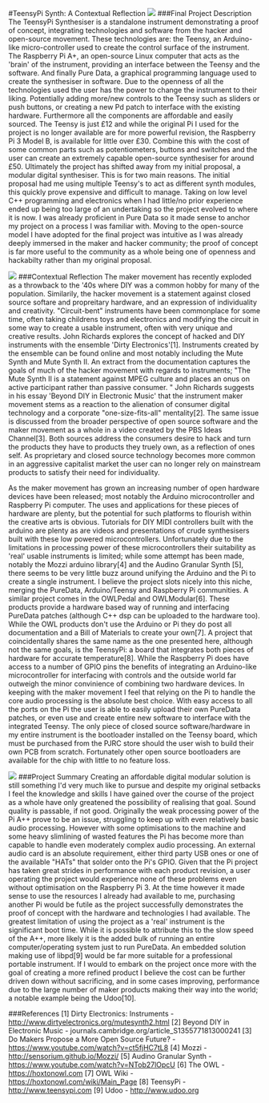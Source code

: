 #TeensyPi Synth: A Contextual Reflection
[![](https://github.com/pd-andy/TeensyPi-Synth---Devised-Project/blob/master/media/TeensyPi_Thumbnail.png)](https://youtu.be/xZuaGf4bTv4 "TeensyPi Synthesiser")
###Final Project Description
The TeensyPi Synthesiser is a standalone instrument demonstrating a proof of concept, integrating technologies and software from the hacker and open-source movement. These technologies are: the Teensy, an Arduino-like micro-controller used to create the control surface of the instrument. The Raspberry Pi A+, an open-source Linux computer that acts as the 'brain' of the instrument, providing an interface between the Teensy and the software. And finally Pure Data, a graphical programming language  used to create the synthesiser in software. Due to the openness of all the technologies used the user has the power to change the instrument to their liking. Potentially adding more/new controls to the Teensy such as sliders or push buttons, or creating a new Pd patch to interface with the existing hardware. Furthermore all the components are affordable and easily sourced. The Teensy is just £12 and while the original Pi I used for the project is no longer available are for more powerful revision, the Raspberry Pi 3 Model B, is available for little over £30. Combine this with the cost of some common parts such as potentiometers, buttons and switches and the user can create an extremely capable open-source synthesiser for around £50. Ultimately the project has shifted away from my initial proposal, a modular digital synthesiser. This is for two main reasons. The initial proposal had me using multiple Teensy's to act as different synth modules, this quickly prove expensive and difficult to manage. Taking on low level C++ programming and electronics when I had little/no prior experience ended up being too large of an undertaking so the project evolved to where it is now. I was already proficient in Pure Data so it made sense to anchor my project on a process I was familiar with. Moving to the open-source model I have adopted for the final project was intuitive as I was already deeply immersed in the maker and hacker community; the proof of concept is far more useful to the community as a whole being one of openness and hackabilty rather than my original proposal.

![](https://github.com/pd-andy/TeensyPi-Synth---Devised-Project/blob/master/media/TeensyPi_Front.jpg)
###Contextual Reflection
The maker movement has recently exploded as a throwback to the '40s where DIY was a common hobby for many of the population. Similarily, the hacker movement is a statement against closed source softare and propreitary hardware, and an expression of individuality and creativity. "Circuit-bent" instruments have been commonplace for some time, often taking childrens toys and electronics and modifying the circuit in some way to create a usable instrument, often with very unique and creative results. John Richards explores the concept of hacked and DIY instruments with the ensemble 'Dirty Electronics'[1]. Instruments created by the ensemble can be found online and most notably including the Mute Synth and Mute Synth II. An extract from the documentation captures the goals of much of the hacker movement with regards to instruments; "The Mute Synth II is a statement against MPEG culture and places an onus on active participant rather than passive consumer. " John Richards suggests in his essay 'Beyond DIY in Electronic Music' that the instrument maker movement stems as a reaction to the alienation of consumer digital technology and a corporate "one-size-fits-all" mentality[2]. The same issue is discussed from the broader perspective of open source software and the maker movement as a whole in a video created by the PBS Ideas Channel[3]. Both sources address the consumers desire to hack and turn the products they have to products they truely own, as a reflection of ones self. As proprietary and closed source technology becomes more common in an aggressive capitalist market the user can no longer rely on mainstream products to satisfy their need for individuality.

 As the maker movement has grown an increasing number of open hardware devices have been released; most notably the Arduino microcontroller and Raspberry Pi computer. The uses and applications for these pieces of hardware are plenty, but the potential for such platforms to flourish within the creative arts is obvious. Tutorials for DIY MIDI controllers built with the arduino are plenty as are videos and presentations of crude synthesisers built with these low powered microcontrollers. Unfortunately due to the limitations in processing power of these microcontrollers their suitability as 'real' usable instruments is limited; while some attempt has been made, notably the Mozzi arduino library[4] and the Audino Granular Synth [5], there seems to be very little buzz around unifying the Arduino and the Pi to create a single instrument. I believe the project slots nicely into this niche, merging the PureData, Arduino/Teensy and Raspberry Pi communities. A similar project comes in the OWLPedal and OWLModular[6]. These products provide a hardware based way of running and interfacing PureData patches (although C++ dsp can be uploaded to the hardware too). While the OWL products don't use the Arduino or Pi they do post all documentation and a Bill of Materials to create your own[7]. A project that coincidentally shares the same name as the one presented here, although not the same goals, is the TeensyPi: a board that integrates both pieces of hardware for accurate temperature[8]. While the Raspberry Pi does have access to a number of GPIO pins the benefits of integrating an Arduino-like microcontroller for interfacing with controls and the outside world far outweigh the minor convinience of combining two hardware devices. In keeping with the maker movement I feel that relying on the Pi to handle the core audio processing is the absolute best choice. With easy access to all the ports on the Pi the user is able to easily upload their own PureData patches, or even use and create entire new software to interface with the integrated Teensy. The only piece of closed source software/hardware in my entire instrument is the bootloader installed on the Teensy board, which must be purchased from the PJRC store should the user wish to build their own PCB from scratch. Fortunately other open source bootloaders are available for the chip with little to no feature loss.
 
 ![](https://github.com/pd-andy/TeensyPi-Synth---Devised-Project/blob/master/media/TeensyPi_Back.jpg)
###Project Summary
Creating an affordable digital modular solution is still something I'd very much like to pursue and despite my original setbacks I feel the knowledge and skills I have gained over the course of the project as a whole have only greatened the possibility of realising that goal. Sound quality is passable, if not good. Originally the weak processing power of the Pi A++ prove to be an issue, struggling to keep up with even relatively basic audio processing. However with some optimisations to the machine and some heavy slimlining of wasted features the Pi has become more than capable to handle even moderately complex audio processing. An external audio card is an absolute requirement, either third party USB ones or one of the available "HATs" that solder onto the Pi's GPIO. Given that the Pi project has taken great strides in performance with each product revision, a user operating the project would experience none of these problems even without optimisation on the Raspberry Pi 3. At the time however it made sense to use the resources I already had available to me, purchasing another Pi would be futile as the project successfully demonstrates the proof of concept with the hardware and technologies I had available. The greatest limitation of using the project as a 'real' instrument is the significant boot time. While it is possible to attribute this to the slow speed of the A++, more likely it is the added bulk of running an entire computer/operating system just to run PureData. An embedded solution making use of libpd[9] would be far more suitable for a professional portable instrument. If I would to embark on the project once more with the goal of creating a more refined product I believe the cost can be further driven down without sacrificing, and in some cases improving, performance due to the large number of maker products making their way into the world; a notable example being the Udoo[10].

###References
[1] Dirty Electronics: Instruments - http://www.dirtyelectronics.org/mutesynth2.html
[2] Beyond DIY in Electronic Music - journals.cambridge.org/article_S1355771813000241
[3] Do Makers Propose a More Open Source Future? - https://www.youtube.com/watch?v=ct5fjHC7tL8
[4] Mozzi - http://sensorium.github.io/Mozzi/
[5] Audino Granular Synth - https://www.youtube.com/watch?v=NTob27lOpcU
[6] The OWL - https://hoxtonowl.com
[7] OWL Wiki - https://hoxtonowl.com/wiki/Main_Page
[8] TeensyPi - http://www.teensypi.com
[9] Udoo - http://www.udoo.org
